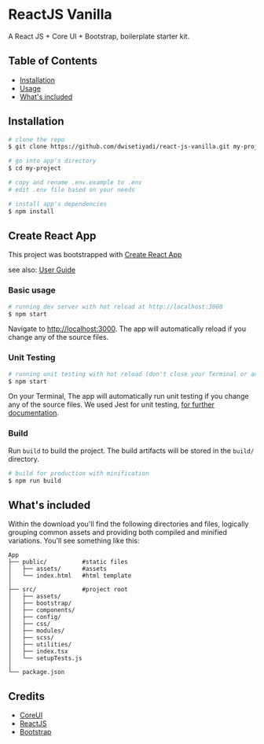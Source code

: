 # ReactJS Vanilla

A React JS + Core UI + Bootstrap, boilerplate starter kit.

## Table of Contents

* [Installation](#installation)
* [Usage](#usage)
* [What's included](#whats-included)

## Installation

``` bash
# clone the repo
$ git clone https://github.com/dwisetiyadi/react-js-vanilla.git my-project

# go into app's directory
$ cd my-project

# copy and rename .env.example to .env
# edit .env file based on your needs

# install app's dependencies
$ npm install
```

## Create React App
This project was bootstrapped with [Create React App](https://github.com/facebook/create-react-app)

see also:
[User Guide](CRA.md)

### Basic usage

``` bash
# running dev server with hot reload at http://localhost:3000
$ npm start
```

Navigate to [http://localhost:3000](http://localhost:3000). The app will automatically reload if you change any of the source files.

### Unit Testing

``` bash
# running unit testing with hot reload (don't close your Terminal or any Command Line Tools)
$ npm start
```

On your Terminal, The app will automatically run unit testing if you change any of the source files. We used Jest for unit testing, [for further documentation](https://jestjs.io/docs/en/getting-started).

### Build

Run `build` to build the project. The build artifacts will be stored in the `build/` directory.

```bash
# build for production with minification
$ npm run build
```

## What's included

Within the download you'll find the following directories and files, logically grouping common assets and providing both compiled and minified variations. You'll see something like this:

```
App
├── public/          #static files
│   ├── assets/      #assets
│   └── index.html   #html template
│
├── src/             #project root
│   ├── assets/
│   ├── bootstrap/
│   ├── components/
│   ├── config/
│   ├── css/
│   ├── modules/
│   ├── scss/
│   ├── utilities/
│   ├── index.tsx
│   └── setupTests.js
│
└── package.json
```

## Credits

* [CoreUI](https://coreui.io)
* [ReactJS](https://reactjs.org/)
* [Bootstrap](https://getbootstrap.com/)
